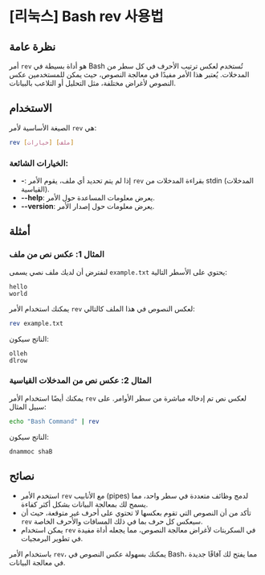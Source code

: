 # [리눅스] Bash rev 사용법

## نظرة عامة
أمر `rev` هو أداة بسيطة في Bash تُستخدم لعكس ترتيب الأحرف في كل سطر من المدخلات. يُعتبر هذا الأمر مفيدًا في معالجة النصوص، حيث يمكن للمستخدمين عكس النصوص لأغراض مختلفة، مثل التحليل أو التلاعب بالبيانات.

## الاستخدام
الصيغة الأساسية لأمر `rev` هي:

```bash
rev [خيارات] [ملف]
```

### الخيارات الشائعة:
- **-**: إذا لم يتم تحديد أي ملف، يقوم الأمر `rev` بقراءة المدخلات من stdin (المدخلات القياسية).
- **--help**: يعرض معلومات المساعدة حول الأمر.
- **--version**: يعرض معلومات حول إصدار الأمر.

## أمثلة
### المثال 1: عكس نص من ملف
لنفترض أن لديك ملف نصي يسمى `example.txt` يحتوي على الأسطر التالية:

```
hello
world
```

يمكنك استخدام الأمر `rev` لعكس النصوص في هذا الملف كالتالي:

```bash
rev example.txt
```

الناتج سيكون:

```
olleh
dlrow
```

### المثال 2: عكس نص من المدخلات القياسية
يمكنك أيضًا استخدام الأمر `rev` لعكس نص تم إدخاله مباشرة من سطر الأوامر. على سبيل المثال:

```bash
echo "Bash Command" | rev
```

الناتج سيكون:

```
dnammoc shaB
```

## نصائح
- استخدم الأمر `rev` مع الأنابيب (pipes) لدمج وظائف متعددة في سطر واحد، مما يسمح لك بمعالجة البيانات بشكل أكثر كفاءة.
- تأكد من أن النصوص التي تقوم بعكسها لا تحتوي على أحرف غير متوقعة، حيث أن `rev` سيعكس كل حرف بما في ذلك المسافات والأحرف الخاصة.
- يمكن استخدام `rev` في السكربتات لأغراض معالجة النصوص، مما يجعله أداة مفيدة في تطوير البرمجيات.

باستخدام الأمر `rev`، يمكنك بسهولة عكس النصوص في Bash، مما يفتح لك آفاقًا جديدة في معالجة البيانات.